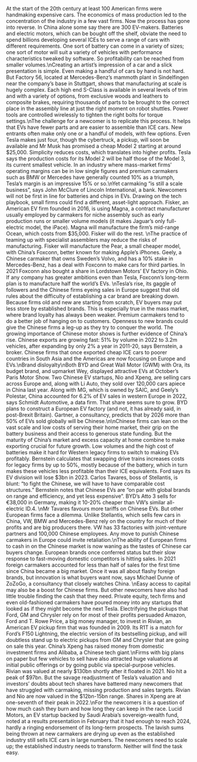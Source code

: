 At the start of the 20th century at least 100 American firms were handmaking expensive cars. The economics of mass production led to the concentration of the industry in a few vast firms. Now the process has gone into reverse. In China alone some say there are 300 EV-makers. Batteries and electric motors, which can be bought off the shelf, obviate the need to spend billions developing several ICEs to serve a range of cars with different requirements. One sort of battery can come in a variety of sizes; one sort of motor will suit a variety of vehicles with performance characteristics tweaked by software. So profitability can be reached from smaller volumes.\nCreating an artist’s impression of a car and a slick presentation is simple. Even making a handful of cars by hand is not hard. But Factory 56, located at Mercedes-Benz’s mammoth plant in Sindelfingen near the company’s base in Stuttgart, shows that manufacturing at scale is hugely complex. Each high end S-Class is available in several levels of trim and with a variety of options, from exclusive woods and leathers to composite brakes, requiring thousands of parts to be brought to the correct place in the assembly line at just the right moment on robot shuttles. Power tools are controlled wirelessly to tighten the right bolts for torque settings.\nThe challenge for a newcomer is to replicate this process. It helps that EVs have fewer parts and are easier to assemble than ICE cars. New entrants often make only one or a handful of models, with few options. Even Tesla makes just four, though the cybertruck, a pickup, will soon be available and Mr Musk has promised a cheap Model 2 starting at around $25,000. Simplicity reduces costs, which translates into higher profits. Tesla says the production costs for its Model 2 will be half those of the Model 3, its current smallest vehicle. In an industry where mass-market firms’ operating margins can be in low single figures and premium carmakers such as BMW or Mercedes have generally counted 10% as a triumph, Tesla’s margin is an impressive 15% or so.\nYet carmaking “is still a scale business”, says John McClure of Lincoln International, a bank. Newcomers will not be first in line for batteries and chips in EVs. Drawing on the tech playbook, small firms could find a different, asset-light approach. Fisker, an American EV firm founded in 2016, is using Magna, a contract manufacturer usually employed by carmakers for niche assembly such as early production runs or smaller volume models (it makes Jaguar’s only full-electric model, the iPace). Magna will manufacture the firm’s mid-range Ocean, which costs from $35,000. Fisker will do the rest. \nThe practice of teaming up with specialist assemblers may reduce the risks of manufacturing. Fisker will manufacture the Pear, a small cheaper model, with China’s Foxconn, better known for making Apple’s iPhones. Geely, a Chinese carmaker that owns Sweden’s Volvo, and has a 10% stake in Mercedes-Benz, has a deal with Foxconn to make cars for third parties. In 2021 Foxconn also bought a share in Lordstown Motors’ EV factory in Ohio. If any company has greater ambitions even than Tesla, Foxconn’s long-term plan is to manufacture half the world’s EVs. \nTesla’s rise, its gaggle of followers and the Chinese firms eyeing sales in Europe suggest that old rules about the difficulty of establishing a car brand are breaking down. Because firms old and new are starting from scratch, EV buyers may put less store by established brands. This is especially true in the mass market, where brand loyalty has always been weaker. Premium carmakers tend to do a better job of hanging on to customers. Openness to new brands could give the Chinese firms a leg-up as they try to conquer the world. The growing importance of Chinese motor shows is further evidence of China’s rise. Chinese exports are growing fast: 51% by volume in 2022 to 3.2m vehicles, after expanding by only 2% a year in 2011-20, says Bernstein, a broker. Chinese firms that once exported cheap ICE cars to poorer countries in South Asia and the Americas are now focusing on Europe and EVs.\nBrand disloyalty\nBoth BYD and Great Wall Motor (GWM) with Ora, its budget brand, and upmarket Wey, displayed attractive EVs at October’s Paris Motor Show. Two Chinese EV startups, Nio and Xpeng, are selling cars across Europe and, along with Li Auto, they sold over 120,000 cars apiece in China last year. Along with MG, which is owned by SAIC, and Geely’s Polestar, China accounted for 6.2% of EV sales in western Europe in 2022, says Schmidt Automotive, a data firm. That share seems sure to grow. BYD plans to construct a European EV factory (and not, it has already said, in post-Brexit Britain). Gartner, a consultancy, predicts that by 2026 more than 50% of EVs sold globally will be Chinese.\n\nChinese firms can lean on the vast scale and low costs of serving their home market, their grip on the battery business and their access to generous state funding. But the maturity of China’s market and excess capacity at home combine to make exporting crucial for future growth. Low volumes and the high cost of batteries make it hard for Western legacy firms to switch to making EVs profitably. Bernstein calculates that swapping drive trains increases costs for legacy firms by up to 50%, mostly because of the battery, which in turn makes these vehicles less profitable than their ICE equivalents. Ford says its EV division will lose $3bn in 2023. Carlos Tavares, boss of Stellantis, is blunt: “to fight the Chinese, we will have to have comparable cost structures.” Bernstein notes that Chinese EVs are “on par with global brands on range and efficiency, and yet less expensive”. BYD’s Atto 3 sells for €38,000 in Germany, making it 10-20% cheaper than VW’s similar all-electric ID.4. \nMr Tavares favours more tariffs on Chinese EVs. But other European firms face a dilemma. Unlike Stellantis, which sells few cars in China, VW, BMW and Mercedes-Benz rely on the country for much of their profits and are big producers there. VW has 33 factories with joint-venture partners and 100,000 Chinese employees. Any move to punish Chinese carmakers in Europe could invite retaliation.\nThe ability of European firms to cash in on the Chinese market is now waning as the tastes of Chinese car buyers change.  European brands once conferred status but their slow response to fast-moving domestic competitors is hitting sales. In 2021 foreign carmakers accounted for less than half of sales for the first time since China became a big market.  Once it was all about flashy foreign brands, but innovation is what buyers want now, says Michael Dunne of ZoZoGo, a consultancy that closely watches China. \nEasy access to capital may also be a boost for Chinese firms. But other newcomers have also had little trouble finding the cash that they need. Private equity, tech firms and even old-fashioned carmakers have poured money into any startups that looked as if they might become the next Tesla. Electrifying the pickups that Ford, GM and Chrysler rely on for most of their profits persuaded Amazon, Ford and T. Rowe Price, a big money manager, to invest in Rivian, an American EV pickup firm that was founded in 2009. Its R1T is a match for Ford’s F150 Lightning, the electric version of its bestselling pickup, and will doubtless stand up to electric pickups from GM and Chrysler that are going on sale this year. China’s Xpeng has raised money from domestic investment firms and Alibaba, a Chinese tech giant.\nFirms with big plans on paper but few vehicles to sell have also attracted huge valuations at initial public offerings or by going public via special-purpose vehicles. Rivian was valued at nearly $130bn shortly after it floated in 2021. Nio hit a peak of $97bn. But the savage readjustment of Tesla’s valuation and investors’ doubts about tech shares have battered many newcomers that have struggled with carmaking, missing production and sales targets. Rivian and Nio are now valued in the $12bn-15bn range. Shares in Xpeng are at one-seventh of their peak in 2022.\nFor the newcomers it is a question of how much cash they burn and how long they can keep in the race. Lucid Motors, an EV startup backed by Saudi Arabia’s sovereign-wealth fund, noted at a results presentation in February that it had enough to reach 2024, hardly a ringing endorsement of its long-term prospects. The lavish sums being thrown at new carmakers are drying up even as the established industry still sells ICE cars in large numbers. The newcomers need to scale up; the established industry needs to transform. Neither will find the task easy.
